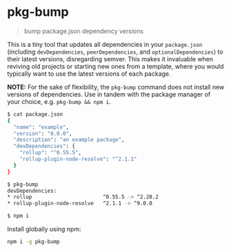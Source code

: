 # pkg-bump
> bump package.json dependency versions

This is a tiny tool that updates all dependencies in your `package.json` (including `devDependencies`, `peerDependencies`, and `optionalDependencies`) to their latest versions, disregarding semver. This makes it invaluable when reviving old projects or starting new ones from a template, where you would typically want to use the latest versions of each package.

**NOTE:** For the sake of flexibility, the `pkg-bump` command does not install new versions of dependencies. Use in tandem with the package manager of your choice, e.g. `pkg-bump && npm i`.

```sh
$ cat package.json
{
  "name": "example",
  "version": "0.0.0",
  "description": "an example package",
  "devDependencies": {
    "rollup": "^0.55.5",
    "rollup-plugin-node-resolve": "^2.1.1"
  }
}

$ pkg-bump
devDependencies:
* rollup                       ^0.55.5 -> ^2.28.2
* rollup-plugin-node-resolve   ^2.1.1 -> ^9.0.0

$ npm i
```

Install globally using npm:
```sh
npm i -g pkg-bump
```
